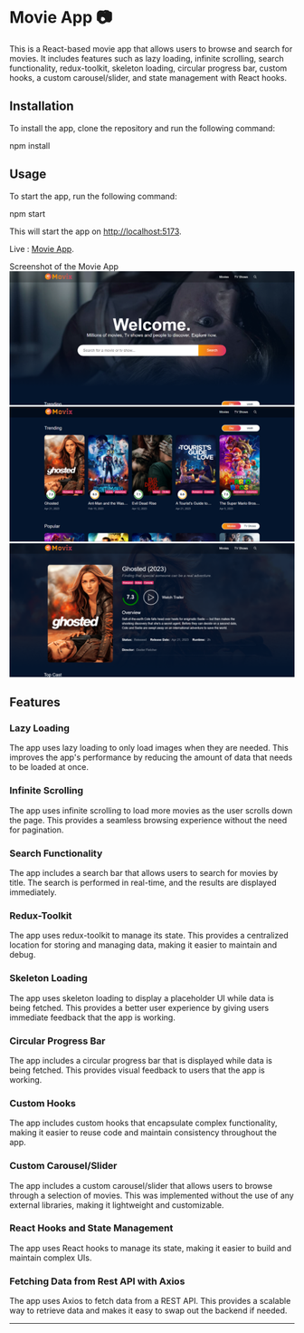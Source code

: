 # Movie App 📷

This is a React-based movie app that allows users to browse and search for movies. It includes features such as lazy loading, infinite scrolling, search functionality, redux-toolkit, skeleton loading, circular progress bar, custom hooks, a custom carousel/slider, and state management with React hooks. 


## Installation

To install the app, clone the repository and run the following command:

npm install

## Usage

To start the app, run the following command:

npm start

This will start the app on [http://localhost:5173](http://localhost:5173).


Live : [Movie App](sachin-movie-app.netlify.app).

Screenshot of the Movie App
![Screenshot of the Movie App](src\assets\Capture111.PNG)
![Screenshot of the Movie App](src\assets\Capture222.PNG)
![Screenshot of the Movie App](src\assets\Capture333.PNG)

## Features

### Lazy Loading

The app uses lazy loading to only load images when they are needed. This improves the app's performance by reducing the amount of data that needs to be loaded at once.

### Infinite Scrolling

The app uses infinite scrolling to load more movies as the user scrolls down the page. This provides a seamless browsing experience without the need for pagination.

### Search Functionality

The app includes a search bar that allows users to search for movies by title. The search is performed in real-time, and the results are displayed immediately.

### Redux-Toolkit

The app uses redux-toolkit to manage its state. This provides a centralized location for storing and managing data, making it easier to maintain and debug.

### Skeleton Loading

The app uses skeleton loading to display a placeholder UI while data is being fetched. This provides a better user experience by giving users immediate feedback that the app is working.

### Circular Progress Bar

The app includes a circular progress bar that is displayed while data is being fetched. This provides visual feedback to users that the app is working.

### Custom Hooks

The app includes custom hooks that encapsulate complex functionality, making it easier to reuse code and maintain consistency throughout the app.

### Custom Carousel/Slider

The app includes a custom carousel/slider that allows users to browse through a selection of movies. This was implemented without the use of any external libraries, making it lightweight and customizable.

### React Hooks and State Management

The app uses React hooks to manage its state, making it easier to build and maintain complex UIs.

### Fetching Data from Rest API with Axios

The app uses Axios to fetch data from a REST API. This provides a scalable way to retrieve data and makes it easy to swap out the backend if needed.


---